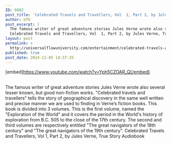 ```yaml
---
ID: 6082
post_title: 'Celebrated Travels and Travellers, Vol  1, Part 2, by Jules Verne, True Story'
author: UfU
post_excerpt: |
  The famous writer of great adventure stories Jules Verne wrote also several lesser known, but good non-fiction works. "Celebrated travels and travellers" tells the story of geographical discovery in the same well written and precise manner we are used to finding in Verne’s fiction books. This book is divided into 3 volumes. This is the first volume, named the "Exploration of the World" and it covers the period in the World's history of exploration from B.C. 505 to the close of the 17th century. The second and third volumes are respectively entitled "The great navigators of the 18th century" and "The great navigators of the 19th century".
  Celebrated Travels and Travellers, Vol  1, Part 2, by Jules Verne, True Story Audiobook
layout: post
permalink: >
  http://universalflowuniversity.com/entertainment/celebrated-travels-and-travellers-vol-1-part-2-by-jules-verne-true-story/
published: true
post_date: 2014-11-05 14:37:35
---
```

[embed]https://www.youtube.com/watch?v=Yph5CZOAR_Q[/embed]</br></br>
<p>The famous writer of great adventure stories Jules Verne wrote also several lesser known, but good non-fiction works. "Celebrated travels and travellers" tells the story of geographical discovery in the same well written and precise manner we are used to finding in Verne’s fiction books. This book is divided into 3 volumes. This is the first volume, named the "Exploration of the World" and it covers the period in the World's history of exploration from B.C. 505 to the close of the 17th century. The second and third volumes are respectively entitled "The great navigators of the 18th century" and "The great navigators of the 19th century".
Celebrated Travels and Travellers, Vol  1, Part 2, by Jules Verne, True Story Audiobook</p>